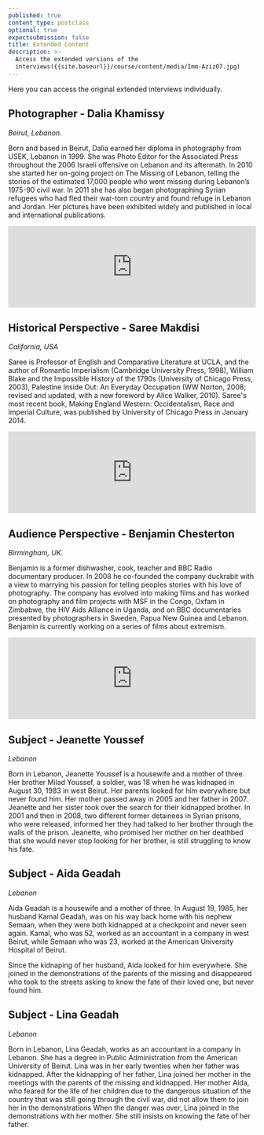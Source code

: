 ```yaml
---
published: true
content_type: postclass
optional: true
expectsubmission: false
title: Extended Content
description: >-
  Access the extended versions of the
  interviews({{site.baseurl}}/course/content/media/Imm-Aziz07.jpg)
---
```

Here you can access the original extended interviews individually.

## Photographer - Dalia Khamissy

*Beirut, Lebanon.*

Born and based in Beirut, Dalia earned her diploma in photography from USEK, Lebanon in 1999. She was Photo Editor for the Associated Press throughout the 2006 Israeli offensive on Lebanon and its aftermath. In 2010 she started her on-going project on The Missing of Lebanon, telling the stories of the estimated 17,000 people who went missing during Lebanon’s 1975-90 civil war. In 2011 she has also began photographing Syrian refugees who had fled their war-torn country and found refuge in Lebanon and Jordan. Her pictures have been exhibited widely and published in local and international publications.

<iframe width="100%" height="166" scrolling="no" frameborder="no" src="https://w.soundcloud.com/player/?url=https%3A//api.soundcloud.com/tracks/326135768%3Fcolor=ff5500&amp;auto_play=false&amp;hide_related=false&amp;show_comments=true&amp;show_user=true&amp;show_reposts=false"></iframe>

## Historical Perspective - Saree Makdisi

*California, USA*

Saree is Professor of English and Comparative Literature at UCLA, and the author of Romantic Imperialism (Cambridge University Press, 1998), William Blake and the Impossible History of the 1790s (University of Chicago Press, 2003),  Palestine Inside Out: An Everyday Occupation (WW Norton, 2008; revised and updated, with a new foreword by Alice Walker, 2010). Saree's most recent book, Making England Western: Occidentalism, Race and Imperial Culture, was published by University of Chicago Press in January 2014.

<iframe width="100%" height="166" scrolling="no" frameborder="no" src="https://w.soundcloud.com/player/?url=https%3A//api.soundcloud.com/tracks/326135511%3Fcolor=ff5500&amp;auto_play=false&amp;hide_related=false&amp;show_comments=true&amp;show_user=true&amp;show_reposts=false"></iframe>

## Audience Perspective - Benjamin Chesterton

*Birmingham, UK.*

Benjamin is a former dishwasher, cook, teacher and BBC Radio documentary producer. In 2008 he co-founded the company duckrabit with a view to marrying his passion for telling peoples stories with his love of photography.  The company has evolved into making films and has worked on photography and film projects with MSF in the Congo, Oxfam in Zimbabwe, the HIV Aids Alliance in Uganda, and on BBC documentaries presented by photographers in Sweden, Papua New Guinea and Lebanon. Benjamin is currently working on a series of films about extremism.

<iframe width="100%" height="166" scrolling="no" frameborder="no" src="https://w.soundcloud.com/player/?url=https%3A//api.soundcloud.com/tracks/326135746%3Fcolor=ff5500&amp;auto_play=false&amp;hide_related=false&amp;show_comments=true&amp;show_user=true&amp;show_reposts=false"></iframe>


## Subject - Jeanette Youssef

*Lebanon*

Born in Lebanon, Jeanette Youssef is a housewife and a mother of three.
Her brother Milad Youssef, a soldier, was 18 when he was kidnaped in August 30,
1983 in west Beirut. Her parents looked for him everywhere but never found him. Her
mother passed away in 2005 and her father in 2007. Jeanette and her sister took over
the search for their kidnapped brother.
In 2001 and then in 2008, two different former detainees in Syrian prisons, who were
released, informed her they had talked to her brother through the walls of the prison.
Jeanette, who promised her mother on her deathbed that she would never stop looking
for her brother, is still struggling to know his fate.

## Subject - Aida Geadah 

*Lebanon*

Aida Geadah is a housewife and a mother of three.
In August 19, 1985, her husband Kamal Geadah, was on his way back home with his
nephew Semaan, when they were both kidnapped at a checkpoint and never seen
again.
Kamal, who was 52, worked as an accountant in a company in west Beirut, while
Semaan who was 23, worked at the American University Hospital of Beirut.

Since the kidnaping of her husband, Aida looked for him everywhere. She joined in
the demonstrations of the parents of the missing and disappeared who took to the
streets asking to know the fate of their loved one, but never found him.

## Subject - Lina Geadah

*Lebanon*

Born in Lebanon, Lina Geadah, works as an accountant in a company in Lebanon.
She has a degree in Public Administration from the American University of Beirut.
Lina was in her early twenties when her father was kidnapped.
After the kidnapping of her father, Lina joined her mother in the meetings with the
parents of the missing and kidnapped. Her mother Aida, who feared for the life of her
children due to the dangerous situation of the country that was still going through the
civil war, did not allow them to join her in the demonstrations
When the danger was over, Lina joined in the demonstrations with her mother. She
still insists on knowing the fate of her father.

